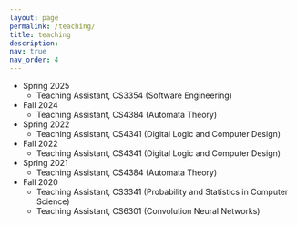 ```yaml
---
layout: page
permalink: /teaching/
title: teaching
description: 
nav: true
nav_order: 4
---
```


* Spring 2025
    * Teaching Assistant, CS3354 (Software Engineering)
* Fall 2024
    * Teaching Assistant, CS4384 (Automata Theory)
* Spring 2022
    * Teaching Assistant, CS4341 (Digital Logic and Computer Design)
* Fall 2022
    * Teaching Assistant, CS4341 (Digital Logic and Computer Design)
* Spring 2021
    * Teaching Assistant, CS4384 (Automata Theory)
* Fall 2020
    * Teaching Assistant, CS3341 (Probability and Statistics in Computer Science)
    * Teaching Assistant, CS6301 (Convolution Neural Networks)
